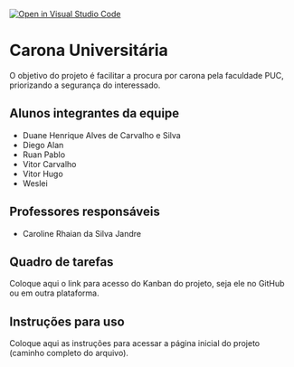 [![Open in Visual Studio Code](https://classroom.github.com/assets/open-in-vscode-c66648af7eb3fe8bc4f294546bfd86ef473780cde1dea487d3c4ff354943c9ae.svg)](https://classroom.github.com/online_ide?assignment_repo_id=9044919&assignment_repo_type=AssignmentRepo)
# Carona Universitária 
O objetivo do projeto é facilitar a procura por carona pela faculdade PUC, priorizando a segurança do interessado.

## Alunos integrantes da equipe

* Duane Henrique Alves de Carvalho e Silva
* Diego Alan
* Ruan Pablo
* Vitor Carvalho
* Vitor Hugo
* Weslei

## Professores responsáveis

* Caroline Rhaian da Silva Jandre 

## Quadro de tarefas
Coloque aqui o link para acesso do Kanban do projeto, seja ele no GitHub ou em outra plataforma.

## Instruções para uso
Coloque aqui as instruções para acessar a página inicial do projeto (caminho completo do arquivo).

